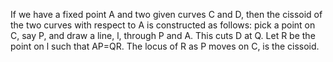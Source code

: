 If we have a fixed point A and two given curves C and D, then the
cissoid of the two curves with respect to A is constructed as follows:
pick a point on C, say P, and draw a line, l, through P and A. This cuts
D at Q. Let R be the point on l such that AP=QR. The locus of R as P
moves on C, is the cissoid.
